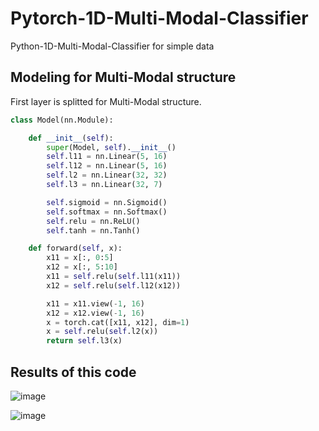 # Pytorch-1D-Multi-Modal-Classifier
Python-1D-Multi-Modal-Classifier for simple data

## Modeling for Multi-Modal structure
First layer is splitted for Multi-Modal structure.
```python
class Model(nn.Module):

    def __init__(self):
        super(Model, self).__init__()
        self.l11 = nn.Linear(5, 16)
        self.l12 = nn.Linear(5, 16)
        self.l2 = nn.Linear(32, 32)
        self.l3 = nn.Linear(32, 7)

        self.sigmoid = nn.Sigmoid()
        self.softmax = nn.Softmax()
        self.relu = nn.ReLU()
        self.tanh = nn.Tanh()

    def forward(self, x):
        x11 = x[:, 0:5]
        x12 = x[:, 5:10]
        x11 = self.relu(self.l11(x11))
        x12 = self.relu(self.l12(x12))

        x11 = x11.view(-1, 16)
        x12 = x12.view(-1, 16)
        x = torch.cat([x11, x12], dim=1)
        x = self.relu(self.l2(x))
        return self.l3(x)

```
## Results of this code
![image](https://user-images.githubusercontent.com/71545160/130219570-5946436f-9073-473b-8763-48ee0f8bc87b.png)

![image](https://user-images.githubusercontent.com/71545160/130219533-3bab7f52-a34f-4149-9efc-120d47c8a9ee.png)


